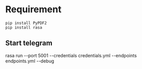 # Requirement
```
pip install PyPDF2
pip install rasa
```

## Start telegram
rasa run --port 5001 --credentials credentials.yml --endpoints endpoints.yml --debug
